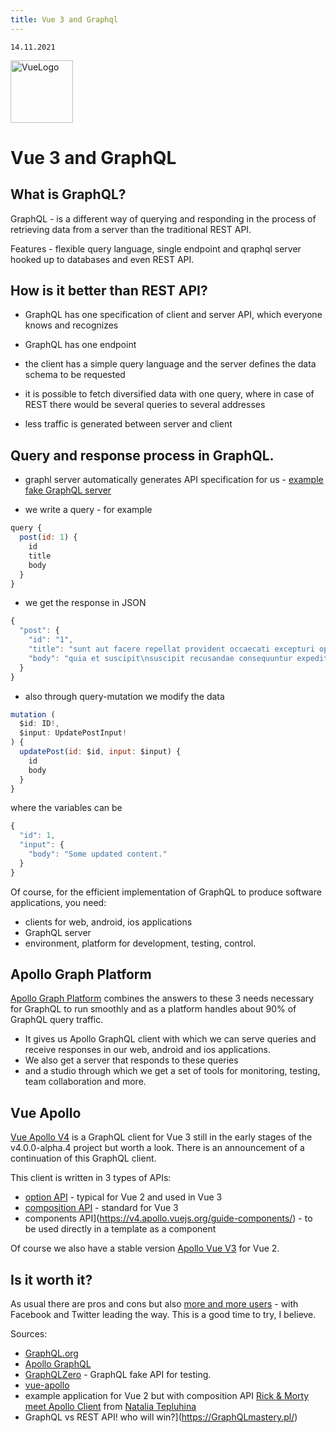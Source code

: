 ```yaml
---
title: Vue 3 and Graphql
---
```


    14.11.2021

<img class="animate-pulse"  src="/vue512.png" alt="VueLogo" style="height: 100px; width:100px;"/>

# Vue 3 and GraphQL


## What is GraphQL?

GraphQL - is a different way of querying and responding in the process of retrieving data from a server than the traditional REST API. 

Features - flexible query language, single endpoint and qraphql server hooked up to databases and even REST API.

## How is it better than REST API?

- GraphQL has one specification of client and server API, which everyone knows and recognizes

- GraphQL has one endpoint

- the client has a simple query language and the server defines the data schema to be requested

- it is possible to fetch diversified data with one query, where in case of REST there would be several queries to several addresses

- less traffic is generated between server and client

## Query and response process in GraphQL.

- graphl server automatically generates API specification for us - [example fake GraphQL server](https://GraphQLzero.almansi.me/api)

- we write a query - for example 

```js
query {
  post(id: 1) {
    id
    title
    body
  }
}
```
- we get the response in JSON

```js
{
  "post": {
    "id": "1",
    "title": "sunt aut facere repellat provident occaecati excepturi optio reprehenderit",
    "body": "quia et suscipit\nsuscipit recusandae consequuntur expedita et cum\nreprehenderit molestiae ut ut quas totam\nnostrum rerum est autem sunt rem eveniet architecto"
  }
}
```
- also through query-mutation we modify the data
```js
mutation (
  $id: ID!,
  $input: UpdatePostInput!
) {
  updatePost(id: $id, input: $input) {
    id
    body
  }
}
```
where the variables can be

```js
{
  "id": 1,
  "input": {
    "body": "Some updated content."
  }
}
```

Of course, for the efficient implementation of GraphQL 
to produce software applications, you need: 

- clients for web, android, ios applications
- GraphQL server
- environment, platform for development, testing, control.

## Apollo Graph Platform

[Apollo Graph Platform](https://www.apolloGraphQL.com/docs/intro/platform/)
combines the answers to these 3 needs necessary for GraphQL to run smoothly and as a platform handles about 90% of GraphQL query traffic.

- It gives us Apollo GraphQL client with which we can serve queries and receive responses in our web, android and ios applications. 
- We also get a server that responds to these queries 
- and a studio through which we get a set of tools for monitoring, testing, team collaboration and more.

## Vue Apollo

[Vue Apollo V4](https://v4.apollo.vuejs.org/) is a GraphQL client for Vue 3 still in the early stages of the v4.0.0-alpha.4 project but worth a look. There is an announcement of a continuation of this GraphQL client.

This client is written in 3 types of APIs:

- [option API](https://v4.apollo.vuejs.org/guide-option/) - typical for Vue 2 and used in Vue 3
- [composition API](https://v4.apollo.vuejs.org/guide-composable/) - standard for Vue 3
- components API](https://v4.apollo.vuejs.org/guide-components/) - to be used directly in a template as a component

Of course we also have a stable version [Apollo Vue V3](https://apollo.vuejs.org/guide/) for Vue 2.

## Is it worth it?

As usual there are pros and cons but also [more and more users](https://GraphQL.org/users) - with Facebook and Twitter leading the way.
This is a good time to try, I believe.

Sources:

- [GraphQL.org](https://GraphQL.org/)
- [Apollo GraphQL](https://www.apolloGraphQL.com/)
- [GraphQLZero](https://GraphQLzero.almansi.me/#get-started) - GraphQL fake API for testing.
- [vue-apollo](https://github.com/vuejs/vue-apollo)
- example application for Vue 2 but with composition API [Rick & Morty meet Apollo Client](https://github.com/NataliaTepluhina/apollo-presentation) from [Natalia Tepluhina](https://www.nataliatepluhina.com/) 
- GraphQL vs REST API! who will win?](https://GraphQLmastery.pl/)
